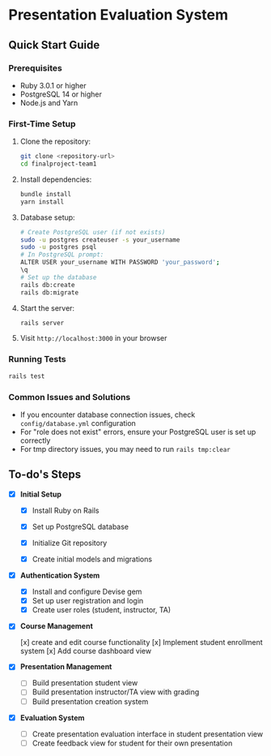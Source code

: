 # Presentation Evaluation System

## Quick Start Guide

### Prerequisites

-   Ruby 3.0.1 or higher
-   PostgreSQL 14 or higher
-   Node.js and Yarn

### First-Time Setup

1. Clone the repository:

    ```bash
    git clone <repository-url>
    cd finalproject-team1
    ```

2. Install dependencies:

    ```bash
    bundle install
    yarn install
    ```

3. Database setup:

    ```bash
    # Create PostgreSQL user (if not exists)
    sudo -u postgres createuser -s your_username
    sudo -u postgres psql
    # In PostgreSQL prompt:
    ALTER USER your_username WITH PASSWORD 'your_password';
    \q
    # Set up the database
    rails db:create
    rails db:migrate
    ```

4. Start the server:

    ```bash
    rails server
    ```

5. Visit `http://localhost:3000` in your browser

### Running Tests

```bash
rails test
```

### Common Issues and Solutions

-   If you encounter database connection issues, check `config/database.yml` configuration
-   For "role does not exist" errors, ensure your PostgreSQL user is set up correctly
-   For tmp directory issues, you may need to run `rails tmp:clear`

## To-do's Steps

-   [x] **Initial Setup**

    -   [x] Install Ruby on Rails

    -   [x] Set up PostgreSQL database

    -   [x] Initialize Git repository

    -   [x] Create initial models and migrations

-  [x] **Authentication System**

    - [x] Install and configure Devise gem
    - [x] Set up user registration and login
    - [x] Create user roles (student, instructor, TA)

-  [x] **Course Management**

    [x] create and edit course functionality
    [x] Implement student enrollment system
    [x] Add course dashboard view


-  [x] **Presentation Management**

    - [ ] Build presentation student view
    - [ ] Build presentation instructor/TA view with grading
    - [ ] Build presentation creation system

-  [x] **Evaluation System**

    - [ ] Create presentation evaluation interface in student presentation view
    - [ ] Create feedback view for student for their own presentation

